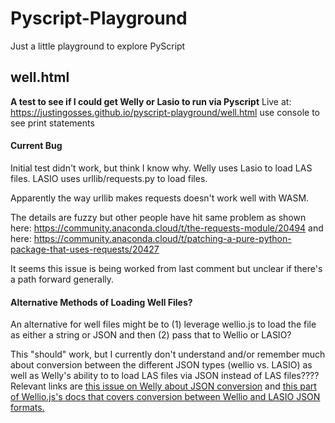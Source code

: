 # Pyscript-Playground
Just a little playground to explore PyScript

## well.html
<b>A test to see if I could get Welly or Lasio to run via Pyscript</b>
Live at: https://justingosses.github.io/pyscript-playground/well.html use console to see print statements

#### Current Bug
Initial test didn't work, but think I know why. Welly uses Lasio to load LAS files. LASIO uses urllib/requests.py to load files.

Apparently the way urllib makes requests doesn't work well with WASM. 

The details are fuzzy but other people have hit same problem as shown here: https://community.anaconda.cloud/t/the-requests-module/20494 and here: https://community.anaconda.cloud/t/patching-a-pure-python-package-that-uses-requests/20427

It seems this issue is being worked from last comment but unclear if there's a path forward generally. 

#### Alternative Methods of Loading Well Files?
An alternative for well files might be to (1) leverage wellio.js to load the file as either a string or JSON and then (2) pass that to Wellio or LASIO?

This "should" work, but I currently don't understand and/or remember much about conversion between the different JSON types (wellio vs. LASIO) as well as Welly's ability to to load LAS files via JSON instead of LAS files???? Relevant links are <a href="https://github.com/agilescientific/welly/issues/79">this issue on Welly about JSON conversion</a> and <a href="https://justingosses.github.io/wellio.js/docs/#wellio-style-json-vs-others">this part of Wellio.js's docs that covers conversion between Wellio and LASIO JSON formats.</a>